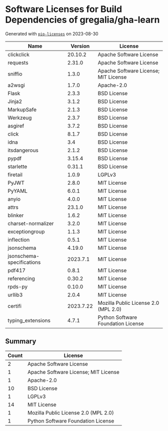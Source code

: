# Software Licenses for Build Dependencies of gregalia/gha-learn

Generated with [`pip-licenses`](https://pypi.org/project/pip-licenses/) on 2023-08-30

| Name                      | Version   | License                              |
|---------------------------|-----------|--------------------------------------|
| clickclick                | 20.10.2   | Apache Software License              |
| requests                  | 2.31.0    | Apache Software License              |
| sniffio                   | 1.3.0     | Apache Software License; MIT License |
| a2wsgi                    | 1.7.0     | Apache-2.0                           |
| Flask                     | 2.3.3     | BSD License                          |
| Jinja2                    | 3.1.2     | BSD License                          |
| MarkupSafe                | 2.1.3     | BSD License                          |
| Werkzeug                  | 2.3.7     | BSD License                          |
| asgiref                   | 3.7.2     | BSD License                          |
| click                     | 8.1.7     | BSD License                          |
| idna                      | 3.4       | BSD License                          |
| itsdangerous              | 2.1.2     | BSD License                          |
| pypdf                     | 3.15.4    | BSD License                          |
| starlette                 | 0.31.1    | BSD License                          |
| firetail                  | 1.0.9     | LGPLv3                               |
| PyJWT                     | 2.8.0     | MIT License                          |
| PyYAML                    | 6.0.1     | MIT License                          |
| anyio                     | 4.0.0     | MIT License                          |
| attrs                     | 23.1.0    | MIT License                          |
| blinker                   | 1.6.2     | MIT License                          |
| charset-normalizer        | 3.2.0     | MIT License                          |
| exceptiongroup            | 1.1.3     | MIT License                          |
| inflection                | 0.5.1     | MIT License                          |
| jsonschema                | 4.19.0    | MIT License                          |
| jsonschema-specifications | 2023.7.1  | MIT License                          |
| pdf417                    | 0.8.1     | MIT License                          |
| referencing               | 0.30.2    | MIT License                          |
| rpds-py                   | 0.10.0    | MIT License                          |
| urllib3                   | 2.0.4     | MIT License                          |
| certifi                   | 2023.7.22 | Mozilla Public License 2.0 (MPL 2.0) |
| typing_extensions         | 4.7.1     | Python Software Foundation License   |

## Summary

| Count | License                              |
|-------|--------------------------------------|
| 2     | Apache Software License              |
| 1     | Apache Software License; MIT License |
| 1     | Apache-2.0                           |
| 10    | BSD License                          |
| 1     | LGPLv3                               |
| 14    | MIT License                          |
| 1     | Mozilla Public License 2.0 (MPL 2.0) |
| 1     | Python Software Foundation License   |
